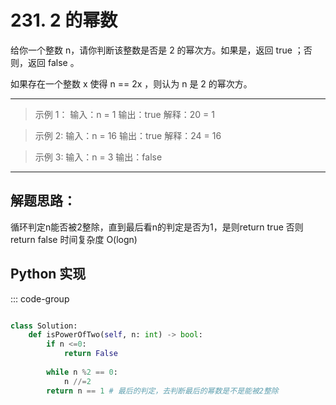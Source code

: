 # 231. 2 的幂数 <Badge type="success" text="Easy" />

给你一个整数 n，请你判断该整数是否是 2 的幂次方。如果是，返回 true ；否则，返回 false 。

如果存在一个整数 x 使得 n == 2x ，则认为 n 是 2 的幂次方。


---

> 示例 1：
输入：n = 1
输出：true
解释：20 = 1


>示例 2:
输入：n = 16
输出：true
解释：24 = 16


>示例 3:
输入：n = 3
输出：false
---


## 解题思路：
循环判定n能否被2整除，直到最后看n的判定是否为1，是则return true 否则return false
时间复杂度 O(logn)

## Python 实现
::: code-group
```Python

class Solution:
    def isPowerOfTwo(self, n: int) -> bool:
        if n <=0:
            return False
            
        while n %2 == 0:
            n //=2
        return n == 1 # 最后的判定，去判断最后的幂数是不是能被2整除
